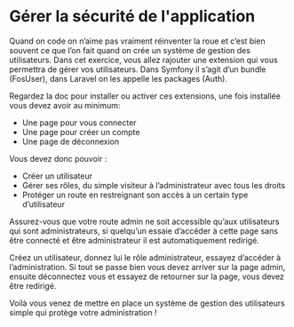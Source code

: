 # Gérer la sécurité de l'application

Quand on code on n’aime pas vraiment réinventer la roue et c’est bien souvent ce que l’on fait quand on crée un système de gestion des utilisateurs. Dans cet exercice, vous allez rajouter une extension qui vous permettra de gérer vos utilisateurs. Dans Symfony il s’agit d’un bundle (FosUser), dans Laravel on les appelle les packages (Auth).

Regardez la doc pour installer ou activer ces extensions, une fois installée vous devez avoir au minimum:
- Une page pour vous connecter
- Une page pour créer un compte
- Une page de déconnexion

Vous devez donc pouvoir :
- Créer un utilisateur
- Gérer ses rôles, du simple visiteur à l’administrateur avec tous les droits
- Protéger un route en restreignant son accès à un certain type d’utilisateur

Assurez-vous que votre route admin ne soit accessible qu’aux utilisateurs qui sont administrateurs, si quelqu’un essaie d’accéder à cette page sans être connecté et être administrateur il est automatiquement redirigé.

Créez un utilisateur, donnez lui le rôle administrateur, essayez d’accéder à l’administration. Si tout se passe bien vous devez arriver sur la page admin, ensuite déconnectez vous et essayez de retourner sur la page, vous devez être redirigé.

Voilà vous venez de mettre en place un système de gestion des utilisateurs simple qui protège votre administration !  
